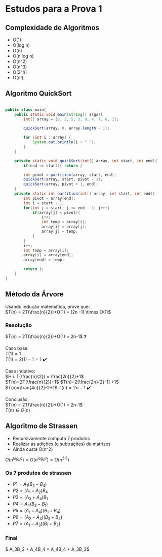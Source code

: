 # Estudos para a Prova 1

## Complexidade de Algoritmos

- O(1)
- O(log n)
- O(n)
- O(n log n)
- O(n^2)
- O(n^3)
- O(2^n)
- O(n!)

## Algoritmo QuickSort

```java

public class main{
    public static void main(String[] args){
        int[] array = {8, 2, 5, 3, 9, 4, 7, 6, 1};

        quickSort(array, 0, array.length - 1);

        for (int i : array) {
            System.out.println(i + " ");
        }
    }

    private static void quickSort(int[] array, int start, int end){
        if(end <= start){ return }

        int pivot = partition(array, start, end);
        quickSort(array, start, pivot - 1);
        quickSort(array, pivot + 1, end);
    }
    private static int partition(int[] array, int start, int end){
        int pivot = array[end];
        int i = start - 1;
        for(int j = start; j <= end - 1; j++){
            if(array[j] < pivot){
                i++;
                int temp = array[i];
                array[i] = array[j];
                array[j] = temp;
            }
        }
        i++;
        int temp = array[i];
        array[i] = array[end];
        array[end] = temp;

        return i;
    }
}
```

## Método da Árvore

Usando indução matemática, prove que:  
$T(n) = 2T(\frac{n}{2})+O(1) = (2n -1) \times O(1)$

### Resolução

$T(n) = 2T(\frac{n}{2})+O(1) = 2n-1$ ❓

Caso base:  
$T(1) = 1$  
$T(1)=2(1)-1=1$ ✔️

Caso indutivo:  
$H.i. T(\frac{n}{2}) = \frac{2n}{2}+1$  
$T(n)=2T(\frac{n}{2})+1$
$T(n)=2[\frac{2n}{2}-1] +1$  
$T(n)=\frac{4n}{2}-2+1$
$T(n)=2n-1$ ✔️

Conclusão:  
$T(n) = 2T(\frac{n}{2})+O(1) = 2n-1$  
$T(n) \in O(n)$

## Algoritmo de Strassen

- Recursivamente computa 7 produtos
- Realizar as adições (e subtrações) de matrizes
- Ainda custa O(n^2)

$O(n^{log_b a}) = O(n^{log_2 7}) = O(n^{2.8})$

### Os 7 produtos de strassen

- $P1 = A_1(B_2 - B_4)$
- $P2 = (A_1 + A_2)B_4$
- $P3 = (A_3 + A_4)B_1$
- $P4 = A_4(B_3 - B_1)$
- $P5 = (A_1 + A_4)(B_1 + B_4)$
- $P6 = (A_2 - A_4)(B_3 + B_4)$
- $P7 = (A_1 - A_3)(B_1 + B_2)$

### Final

$ A_3B_2 + A_4B_4 = A_4B_4 + A_3B_2$
